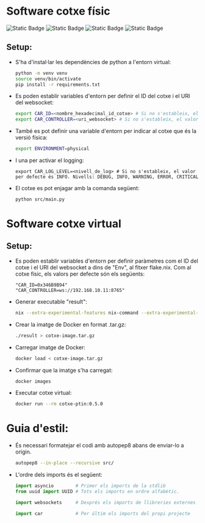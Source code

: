 # Software cotxe físic

![Static Badge](https://img.shields.io/badge/Python-3.11-gray?style=for-the-badge&logo=python&logoColor=white&labelColor=%233671a2) ![Static Badge](https://img.shields.io/badge/Nix-24.11-gray?style=for-the-badge&logo=nixos&logoColor=white&labelColor=%237eb7e1) ![Static Badge](https://img.shields.io/badge/License-MIT%2FApache-gray?style=for-the-badge&logo=gitbook&logoColor=white&labelColor=blue) ![Static Badge](https://img.shields.io/badge/DOCKER-28.1.1-gray?style=for-the-badge&logo=docker&logoColor=white&labelColor=%2336ace2)

## Setup:
- S'ha d'instal·lar les dependències de python a l'entorn virtual:
  ```bash
  python -m venv venv
  source venv/bin/activate
  pip install -r requirements.txt
  ```
- Es poden establir variables d'entorn per definir el ID del cotxe i el URI del websocket:
  ```bash
  export CAR_ID=<nombre_hexadecimal_id_cotxe> # Si no s'estableix, el valor per defecte és 0x346B9B94
  export CAR_CONTROLLER=<uri_websocket> # Si no s'estableix, el valor per defecte és ws://192.168.10.11:8765
  ```
- També es pot definir una variable d'entorn per indicar al cotxe que és la versió física:
  ```bash
  export ENVIRONMENT=physical
  ```
- I una per activar el logging:
  ```
  export CAR_LOG_LEVEL=<nivell_de_log> # Si no s'estableix, el valor per defecte és INFO. Nivells: DEBUG, INFO, WARNING, ERROR, CRITICAL
  ```
- El cotxe es pot enjagar amb la comanda següent:
  ```bash
  python src/main.py
  ```

# Software cotxe virtual

## Setup:

- Es poden establir variables d'entorn per definir paràmetres com el ID del cotxe i el URI del websocket a dins de "Env", al fitxer flake.nix.
  Com al cotxe físic, els valors per defecte són els següents:
  ```
  "CAR_ID=0x346B9B94"
  "CAR_CONTROLLER=ws://192.168.10.11:8765"
  ```

- Generar executable "result":
  ```bash
  nix --extra-experimental-features nix-command --extra-experimental-features flakes build
  ```

- Crear la imatge de Docker en format .tar.gz:
  ```bash
  ./result > cotxe-image.tar.gz
  ```
  
- Carregar imatge de Docker:
  ```bash
  docker load < cotxe-image.tar.gz
  ```

- Confirmar que la imatge s'ha carregat:
  ```bash
  docker images
  ```

- Executar cotxe virtual:
  ```bash
  docker run --rm cotxe-ptin:0.5.0
  ```

# Guia d'estil:
- És necessari formatejar el codi amb autopep8 abans de enviar-lo a origin.
  ```bash
  autopep8 --in-place --recursive src/
  ```
- L'ordre dels imports és el següent:
  ```python
  import asyncio        # Primer els imports de la stdlib
  from uuid import UUID # Tots els imports en ordre alfabètic.
  
  import websockets     # Després els imports de llibreries externes

  import car            # Per últim els imports del propi projecte
  ```
